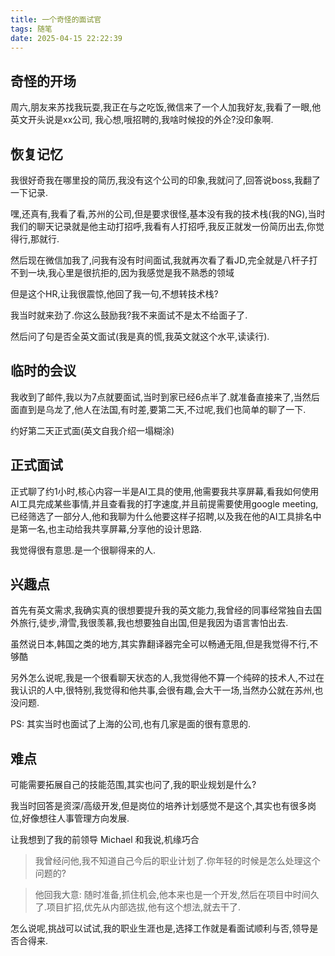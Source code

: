 ```yaml
---
title: 一个奇怪的面试官
tags: 随笔
date: 2025-04-15 22:22:39
---
```



## 奇怪的开场

周六,朋友来苏找我玩耍,我正在与之吃饭,微信来了一个人加我好友,我看了一眼,他英文开头说是xx公司,
我心想,哦招聘的,我啥时候投的外企?没印象啊.

## 恢复记忆

我很好奇我在哪里投的简历,我没有这个公司的印象,我就问了,回答说boss,我翻了一下记录.

嘿,还真有,我看了看,苏州的公司,但是要求很怪,基本没有我的技术栈(我的NG),当时我们的聊天记录就是他主动打招呼,我看有人打招呼,我反正就发一份简历出去,你觉得行,那就行.

然后现在微信加我了,问我有没有时间面试,我就再次看了看JD,完全就是八杆子打不到一块,我心里是很抗拒的,因为我感觉是我不熟悉的领域

但是这个HR,让我很震惊,他回了我一句,不想转技术栈?

我当时就来劲了.你这么鼓励我?我不来面试不是太不给面子了.

然后问了句是否全英文面试(我是真的慌,我英文就这个水平,读读行).

## 临时的会议

我收到了邮件,我以为7点就要面试,当时到家已经6点半了.就准备直接来了,当然后面直到是乌龙了,他人在法国,有时差,要第二天,不过呢,我们也简单的聊了一下.

约好第二天正式面(英文自我介绍一塌糊涂)

## 正式面试

正式聊了约1小时,核心内容一半是AI工具的使用,他需要我共享屏幕,看我如何使用AI工具完成某些事情,并且查看我的打字速度,并且前提需要使用google meeting,
已经筛选了一部分人,他和我聊为什么他要这样子招聘,以及我在他的AI工具排名中是第一名,也主动给我共享屏幕,分享他的设计思路.

我觉得很有意思.是一个很聊得来的人.

## 兴趣点

首先有英文需求,我确实真的很想要提升我的英文能力,我曾经的同事经常独自去国外旅行,徒步,滑雪,我很羡慕,我也想要独自出国,但是我因为语言害怕出去.

虽然说日本,韩国之类的地方,其实靠翻译器完全可以畅通无阻,但是我觉得不行,不够酷

另外怎么说呢,我是一个很看聊天状态的人,我觉得他不算一个纯碎的技术人,不过在我认识的人中,很特别,我觉得和他共事,会很有趣,会大干一场,当然办公就在苏州,也没问题.

PS: 其实当时也面试了上海的公司,也有几家是面的很有意思的.

## 难点

可能需要拓展自己的技能范围,其实也问了,我的职业规划是什么?

我当时回答是资深/高级开发,但是岗位的培养计划感觉不是这个,其实也有很多岗位,好像想往人事管理方向发展.

让我想到了我的前领导 Michael 和我说,机缘巧合

> 我曾经问他,我不知道自己今后的职业计划了.你年轻的时候是怎么处理这个问题的?


> 他回我大意: 随时准备,抓住机会,他本来也是一个开发,然后在项目中时间久了.项目扩招,优先从内部选拔,他有这个想法,就去干了.

怎么说呢,挑战可以试试,我的职业生涯也是,选择工作就是看面试顺利与否,领导是否合得来.
